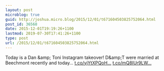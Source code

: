 ```yaml
---
layout: post
microblog: true
guid: http://joshua.micro.blog/2015/12/01/t671604503825752064.html
post_id: 36568
date: 2015-12-01T19:19:26+1100
lastmod: 2019-07-30T17:41:26+1100
type: post
url: /2015/12/01/t671604503825752064.html
---
```

Today is a Dan &amp;amp; Toni Instagram takeover! D&amp;amp;T were married at Beechmont recently and today… [t.co/yjYtXPQoH...](https://t.co/yjYtXPQoHe) [t.co/mQ8IUr9LW...](https://t.co/mQ8IUr9LWa)
